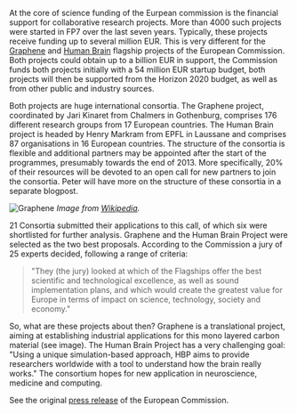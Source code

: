 At the core of science funding of the Eurpean commission is the financial support for collaborative research projects. More than 4000 such projects were started in FP7 over the last seven years. Typically, these projects receive funding up to several million EUR. This is very different for the <a href="http://www.graphene-flagship.eu/" target="_blank">Graphene</a> and <a href="http://www.humanbrainproject.eu/" target="_blank">Human Brain</a> flagship projects of the European Commission. Both projects could obtain up to a billion EUR in support, the Commission funds both projects initially with a 54 million EUR startup budget, both projects will then be supported from the Horizon 2020 budget, as well as from other public and industry sources.<!-- more -->

Both projects are huge international consortia. The Graphene project, coordinated  by Jari Kinaret from Chalmers in Gothenburg, comprises 176 different research groups from 17 European countries. The Human Brain project is headed by Henry Markram from EPFL in Laussane and comprises 87 organisations in 16 European countries. The structure of the consortia is flexible and additional partners may be appointed after the start of the programmes, presumably towards the end of 2013. More specifically, 20% of their resources will be devoted to an open call for new partners to join the consortia. Peter will have more on the structure of these consortia in a separate blogpost.

![Graphene](http://farm9.staticflickr.com/8221/8424157989_d798da296e_c.jpg)
_Image from <a href="http://en.wikipedia.org/wiki/Graphene" target="_blank">Wikipedia</a>._

21 Consortia submitted their applications to this call, of which six were shortlisted for further analysis. Graphene and the Human Brain Project were selected as the two best proposals. According to the Commission a jury of 25 experts decided, following a range of criteria:

> "They (the jury) looked at which of the Flagships offer the best scientific and technological excellence, as well as sound implementation plans, and which would create the greatest value for Europe in terms of impact on science, technology, society and economy."

So, what are these projects about then? Graphene is a translational project, aiming at establishing industrial applications for this mono layered carbon material (see image). The Human Brain Project has a very challenging goal: "Using a unique simulation-based approach, HBP aims to provide researchers worldwide with a tool to understand how the brain really works." The consortium hopes for new application in neuroscience, medicine and computing.

See the original [press release](http://europa.eu/rapid/press-release_MEMO-13-36_en.htm) of the European Commission.
